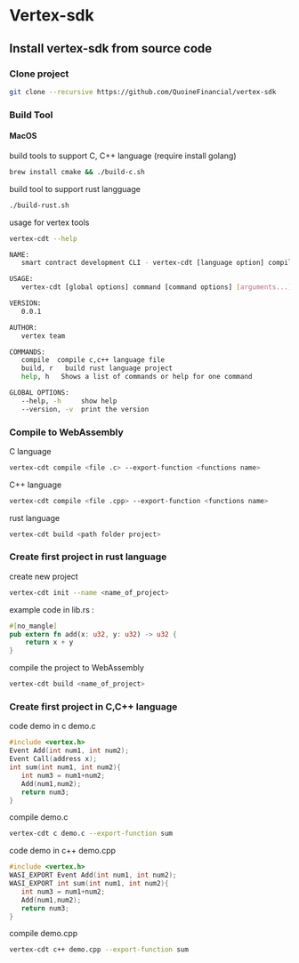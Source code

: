 # Vertex-sdk
## Install vertex-sdk from source code
### Clone project
```bash
git clone --recursive https://github.com/QuoineFinancial/vertex-sdk
```
### Build Tool
#### MacOS
build tools to support C, C++ language (require install golang)
```bash
brew install cmake && ./build-c.sh
```
build tool to support rust langguage
```bash
./build-rust.sh
```
usage for vertex tools
```bash
vertex-cdt --help
```
```bash
NAME:
   smart contract development CLI - vertex-cdt [language option] compile [file]

USAGE:
   vertex-cdt [global options] command [command options] [arguments...]

VERSION:
   0.0.1

AUTHOR:
   vertex team

COMMANDS:
   compile  compile c,c++ language file
   build, r   build rust language project
   help, h   Shows a list of commands or help for one command

GLOBAL OPTIONS:
   --help, -h     show help
   --version, -v  print the version
```
### Compile to WebAssembly
C language
```bash
vertex-cdt compile <file .c> --export-function <functions name>
```
 C++ language
```bash
vertex-cdt compile <file .cpp> --export-function <functions name>
```
rust language
```bash
vertex-cdt build <path folder project>
```
### Create first project in rust language
create new project
```bash
vertex-cdt init --name <name_of_project>
```
example code in lib.rs :
```rust
#[no_mangle]
pub extern fn add(x: u32, y: u32) -> u32 {
    return x + y
}
```
compile the project to WebAssembly
```bash
vertex-cdt build <name_of_project>
```
### Create first project in C,C++ language
code demo in c demo.c
```c
#include <vertex.h>
Event Add(int num1, int num2);
Event Call(address x);
int sum(int num1, int num2){
   int num3 = num1+num2;
   Add(num1,num2);
   return num3;
}
```
compile demo.c
```bash
vertex-cdt c demo.c --export-function sum
```
code demo in c++ demo.cpp
```c++
#include <vertex.h>
WASI_EXPORT Event Add(int num1, int num2);
WASI_EXPORT int sum(int num1, int num2){
   int num3 = num1+num2;
   Add(num1,num2);
   return num3;
}
```
compile demo.cpp
```bash
vertex-cdt c++ demo.cpp --export-function sum
```